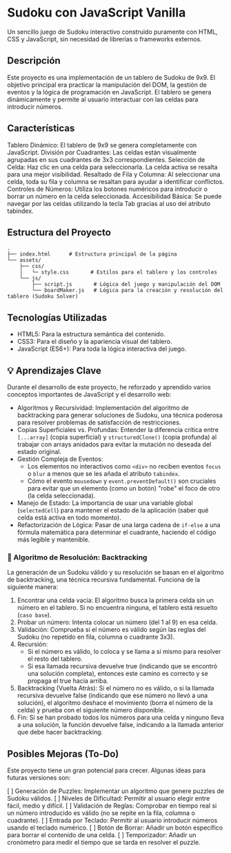 # Sudoku con JavaScript Vanilla

Un sencillo juego de Sudoku interactivo construido puramente con HTML, CSS y JavaScript, sin necesidad de librerías o frameworks externos.

## Descripción

Este proyecto es una implementación de un tablero de Sudoku de 9x9. El objetivo principal era practicar la manipulación del DOM, la gestión de eventos y la lógica de programación en JavaScript. El tablero se genera dinámicamente y permite al usuario interactuar con las celdas para introducir números.

## Características

Tablero Dinámico: El tablero de 9x9 se genera completamente con JavaScript.
División por Cuadrantes: Las celdas están visualmente agrupadas en sus cuadrantes de 3x3 correspondientes.
Selección de Celda: Haz clic en una celda para seleccionarla. La celda activa se resalta para una mejor visibilidad.
Resaltado de Fila y Columna: Al seleccionar una celda, toda su fila y columna se resaltan para ayudar a identificar conflictos.
Controles de Números: Utiliza los botones numéricos para introducir o borrar un número en la celda seleccionada.
Accesibilidad Básica: Se puede navegar por las celdas utilizando la tecla Tab gracias al uso del atributo tabindex.

## Estructura del Proyecto

```plaintext
.
├── index.html      # Estructura principal de la página
└── assets/
    ├── css/
    │   └─ style.css       # Estilos para el tablero y los controles
    └── js/
        ├── script.js       # Lógica del juego y manipulación del DOM
        └── boardMaker.js   # Lógica para la creación y resolución del tablero (Sudoku Solver)
```

## Tecnologías Utilizadas

* HTML5: Para la estructura semántica del contenido.
* CSS3: Para el diseño y la apariencia visual del tablero.
* JavaScript (ES6+): Para toda la lógica interactiva del juego.

## 💡 Aprendizajes Clave

Durante el desarrollo de este proyecto, he reforzado y aprendido varios conceptos importantes de JavaScript y el desarrollo web:

* Algoritmos y Recursividad: Implementación del algoritmo de backtracking para generar soluciones de Sudoku, una técnica poderosa para resolver problemas de satisfacción de restricciones.
* Copias Superficiales vs. Profundas: Entender la diferencia crítica entre `[...array]` (copia superficial) y `structuredClone()` (copia profunda) al trabajar con arrays anidados para evitar la mutación no deseada del estado original.
* Gestión Compleja de Eventos:
  * Los elementos no interactivos como `<div>` no reciben eventos `focus` o `blur` a menos que se les añada el atributo `tabindex`.
  * Cómo el evento `mousedown` y `event.preventDefault()` son cruciales para evitar que un elemento (como un botón) "robe" el foco de otro (la celda seleccionada).
* Manejo de Estado: La importancia de usar una variable global (`selectedCell`) para mantener el estado de la aplicación (saber qué celda está activa en todo momento).
* Refactorización de Lógica: Pasar de una larga cadena de `if-else` a una fórmula matemática para determinar el cuadrante, haciendo el código más legible y mantenible.

### 🧠 Algoritmo de Resolución: Backtracking

La generación de un Sudoku válido y su resolución se basan en el algoritmo de backtracking, una técnica recursiva fundamental. Funciona de la siguiente manera:

1. Encontrar una celda vacía: El algoritmo busca la primera celda sin un número en el tablero. Si no encuentra ninguna, el tablero está resuelto (`caso base`).
2. Probar un número: Intenta colocar un número (del 1 al 9) en esa celda.
3. Validación: Comprueba si el número es válido según las reglas del Sudoku (no repetido en fila, columna o cuadrante 3x3).
4. Recursión:
    * Si el número es válido, lo coloca y se llama a sí mismo para resolver el resto del tablero.
    * Si esa llamada recursiva devuelve true (indicando que se encontró una solución completa), entonces este camino es correcto y se propaga el true hacia arriba.
5. Backtracking (Vuelta Atrás): Si el número no es válido, o si la llamada recursiva devuelve false (indicando que ese número no llevó a una solución), el algoritmo deshace el movimiento (borra el número de la celda) y prueba con el siguiente número disponible.
6. Fin: Si se han probado todos los números para una celda y ninguno lleva a una solución, la función devuelve false, indicando a la llamada anterior que debe hacer backtracking.

## Posibles Mejoras (To-Do)

Este proyecto tiene un gran potencial para crecer. Algunas ideas para futuras versiones son:

[ ] Generación de Puzzles: Implementar un algoritmo que genere puzzles de Sudoku válidos.
[ ] Niveles de Dificultad: Permitir al usuario elegir entre fácil, medio y difícil.
[ ] Validación de Reglas: Comprobar en tiempo real si un número introducido es válido (no se repite en la fila, columna o cuadrante).
[ ] Entrada por Teclado: Permitir al usuario introducir números usando el teclado numérico.
[ ] Botón de Borrar: Añadir un botón específico para borrar el contenido de una celda.
[ ] Temporizador: Añadir un cronómetro para medir el tiempo que se tarda en resolver el puzzle.
